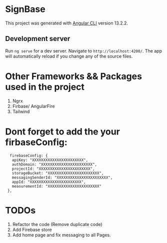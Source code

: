 # SignBase

This project was generated with [Angular CLI](https://github.com/angular/angular-cli) version 13.2.2.

## Development server

Run `ng serve` for a dev server. Navigate to `http://localhost:4200/`. The app will automatically reload if you change any of the source files.

#  Other Frameworks && Packages used in the project 
1. Ngrx
2. Firbase/ AngularFire
3. Tailwind

# Dont forget to add the your firbaseConfig:
 ```
   firebaseConfig: {
    apiKey: "XXXXXXXXXXXXXXXXXXXXXXX",
    authDomain: "XXXXXXXXXXXXXXXXXXXXXXX",
    projectId: "XXXXXXXXXXXXXXXXXXXXXXX",
    storageBucket: "XXXXXXXXXXXXXXXXXXXXXXX",
    messagingSenderId: "XXXXXXXXXXXXXXXXXXXXXXX",
    appId: "XXXXXXXXXXXXXXXXXXXXXXX",
    measurementId: "XXXXXXXXXXXXXXXXXXXXXXX"
  },
 ```

 # TODOs
 1. Refactor the code (Remove duplicate code)
 2. Add Firebase store
 3. Add home page and fix messaging to all Pages.
